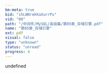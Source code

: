 ```yaml
---
bm-meta: true
bid: "ihLWNreHXaXurrPu"
vid: "00"
path: "/中间件/MySQL/高级篇/第05章_存储引擎.pdf"
name: "第05章_存储引擎"
ext: pdf
visual: false
type: "unknown"
status: "unread"
progress: 4
---
```

undefined